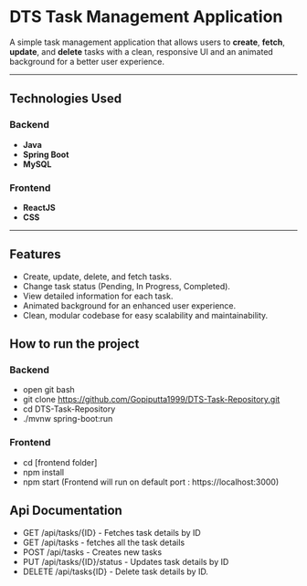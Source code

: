 # DTS Task Management Application

A simple task management application that allows users to **create**, **fetch**, **update**, and **delete** tasks with a clean, responsive UI and an animated background for a better user experience.

---

## Technologies Used

### Backend
- **Java**
- **Spring Boot**
- **MySQL**

### Frontend
- **ReactJS**
- **CSS**

---

## Features

- Create, update, delete, and fetch tasks.
- Change task status (Pending, In Progress, Completed).
- View detailed information for each task.
- Animated background for an enhanced user experience.
- Clean, modular codebase for easy scalability and maintainability.

## How to run the project
### Backend
- open git bash
- git clone https://github.com/Gopiputta1999/DTS-Task-Repository.git
- cd DTS-Task-Repository
- ./mvnw spring-boot:run
### Frontend
- cd [frontend folder]
- npm install
- npm start (Frontend will run on default port : https://localhost:3000)
## Api Documentation 
- GET /api/tasks/{ID}            - Fetches task details by ID
- GET /api/tasks                 - fetches all the task details
- POST /api/tasks                - Creates new tasks
- PUT  /api/tasks/{ID}/status    - Updates task details by ID
- DELETE /api/tasks{ID}          - Delete task details by ID.




